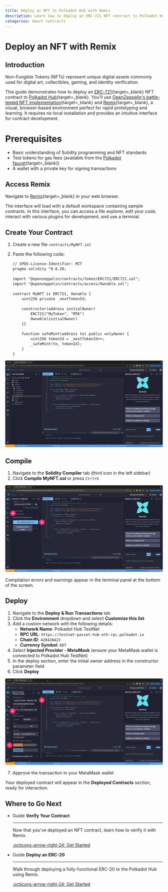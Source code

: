 ```yaml
---
title: Deploy an NFT to Polkadot Hub with Remix
description: Learn how to deploy an ERC-721 NFT contract to Polkadot Hub using Remix, a browser-based IDE for quick prototyping and learning.
categories: Smart Contracts
---
```


# Deploy an NFT with Remix

## Introduction

Non-Fungible Tokens (NFTs) represent unique digital assets commonly used for digital art, collectibles, gaming, and identity verification.

This guide demonstrates how to deploy an [ERC-721](https://eips.ethereum.org/EIPS/eip-721){target=\_blank} NFT contract to [Polkadot Hub](/smart-contracts/overview/#smart-contract-development){target=\_blank}. You'll use [OpenZeppelin's battle-tested NFT implementation](https://github.com/OpenZeppelin/openzeppelin-contracts){target=\_blank} and [Remix](https://remix.ethereum.org/){target=\_blank}, a visual, browser-based environment perfect for rapid prototyping and learning. It requires no local installation and provides an intuitive interface for contract development.

# Prerequisites

- Basic understanding of Solidity programming and NFT standards
- Test tokens for gas fees (available from the [Polkadot faucet](https://faucet.polkadot.io/){target=\_blank})
- A wallet with a private key for signing transactions

## Access Remix

Navigate to [Remix](https://remix.ethereum.org/){target=\_blank} in your web browser.

The interface will load with a default workspace containing sample contracts. In this interface, you can access a file explorer, edit your code, interact with various plugins for development, and use a terminal.

## Create Your Contract

1. Create a new file `contracts/MyNFT.sol`
2. Paste the following code:

    ```solidity title="contracts/MyNFT.sol"
    // SPDX-License-Identifier: MIT
    pragma solidity ^0.8.20;

    import "@openzeppelin/contracts/token/ERC721/ERC721.sol";
    import "@openzeppelin/contracts/access/Ownable.sol";

    contract MyNFT is ERC721, Ownable {
        uint256 private _nextTokenId;

        constructor(address initialOwner)
            ERC721("MyToken", "MTK")
            Ownable(initialOwner)
        {}

        function safeMint(address to) public onlyOwner {
            uint256 tokenId = _nextTokenId++;
            _safeMint(to, tokenId);
        }
    }
    ```

![](/images/smart-contracts/cookbook/smart-contracts/deploy-nft/deploy-nft-evm/deploy-nft-evm-1.webp)

## Compile

1. Navigate to the **Solidity Compiler** tab (third icon in the left sidebar)
2. Click **Compile MyNFT.sol** or press `Ctrl+S`

![](/images/smart-contracts/cookbook/smart-contracts/deploy-nft/deploy-nft-evm/deploy-nft-evm-2.webp)

Compilation errors and warnings appear in the terminal panel at the bottom of the screen.

## Deploy

1. Navigate to the **Deploy & Run Transactions** tab
2. Click the **Environment** dropdown and select **Customize this list**
3. Add a custom network with the following details:
   - **Network Name**: Polkadot Hub TestNet
   - **RPC URL**: `https://testnet-passet-hub-eth-rpc.polkadot.io`
   - **Chain ID**: `420420422`
   - **Currency Symbol**: `DOT`
4. Select **Injected Provider - MetaMask** (ensure your MetaMask wallet is connected to Polkadot Hub TestNet)
5. In the deploy section, enter the initial owner address in the constructor parameter field
6. Click **Deploy**

![](/images/smart-contracts/cookbook/smart-contracts/deploy-nft/deploy-nft-evm/deploy-nft-evm-3.webp)

7. Approve the transaction in your MetaMask wallet

Your deployed contract will appear in the **Deployed Contracts** section, ready for interaction.

## Where to Go Next

<div class="grid cards" markdown>

-   <span class="badge guide">Guide</span> __Verify Your Contract__

    ---

    Now that you've deployed an NFT contract, learn how to verify it with Remix.

    [:octicons-arrow-right-24: Get Started](/smart-contracts/dev-environments/remix/verify-a-contract/)

-   <span class="badge guide">Guide</span> __Deploy an ERC-20__

    ---

    Walk through deploying a fully-functional ERC-20 to the Polkadot Hub using Remix.

    [:octicons-arrow-right-24: Get Started](/smart-contracts/cookbook/smart-contracts/deploy-erc20/remix/)

</div>
